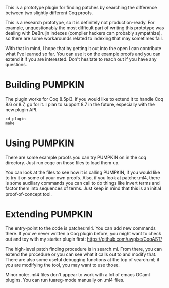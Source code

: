 This is a prototype plugin for finding patches by searching the difference
between two slightly different Coq proofs.

This is a research prototype, so it is definitely not production-ready.
For example, unquestionably the most difficult part of writing this prototype
was dealing with DeBruijn indexes (compiler hackers can probably sympathize),
so there are some workarounds related to indexing that may sometimes fail.

With that in mind, I hope that by getting it out into the open I can
contribute what I've learned so far. You can use it on the example proofs and
you can extend it if you are interested. Don't hesitate to reach out
if you have any questions.

# Building PUMPKIN

The plugin works for Coq 8.5pl3. If you would like to extend it to handle
Coq 8.6 or 8.7, go for it. I plan to support 8.7 in the future,
especially with the new plugin API.

```
cd plugin
make
```

# Using PUMPKIN

There are some example proofs you can try PUMPKIN on in the coq directory.
Just run coqc on those files to load them up.

You can look at the files to see how it is calling PUMPKIN, if you would
like to try it on some of your own proofs.
Also, if you look at patcher.ml4, there is some auxiliary commands you
can call to do things like invert terms and factor them into sequences
of terms. Just keep in mind that this is an initial proof-of-concept tool.

# Extending PUMPKIN

The entry-point to the code is patcher.ml4. You can add new commands there.
If you've never written a Coq plugin before, you might want to check out
and toy with my starter plugin first: https://github.com/uwplse/CoqAST/

The high-level patch finding procedure is in search.ml. From there, you
can extend the procedure or you can see what it calls out to and modify that.
There are also some useful debugging functions at the top of search.ml;
if you are modifying the tool, you may want to use those.

Minor note: .ml4 files don't appear to work with  a lot of emacs OCaml plugins.
You can run tuareg-mode manually on .ml4 files.
